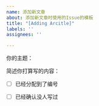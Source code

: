 ```yaml
---
name: 添加新文章
about: 添加新文章时使用的Issue的模板
title: "[Adding Arcitle]"
labels: ''
assignees: ''

---
```


你的主题：

简述你打算写的内容：

* [ ] 已经分配到了编号

* [ ] 已经确认没人写过
